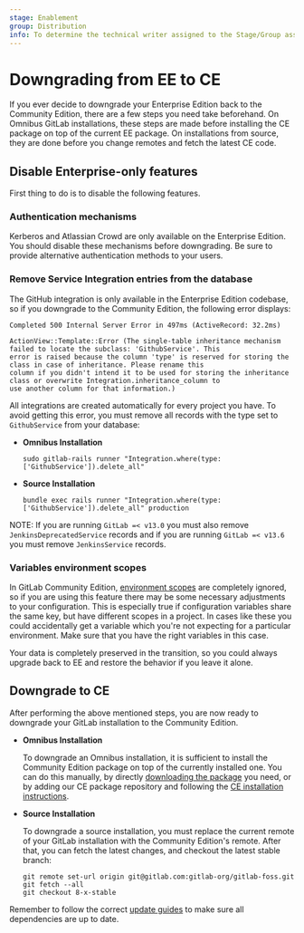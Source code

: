 ```yaml
---
stage: Enablement
group: Distribution
info: To determine the technical writer assigned to the Stage/Group associated with this page, see https://about.gitlab.com/handbook/engineering/ux/technical-writing/#assignments
---
```


# Downgrading from EE to CE

If you ever decide to downgrade your Enterprise Edition back to the
Community Edition, there are a few steps you need take beforehand. On Omnibus GitLab
installations, these steps are made before installing the CE package on top of
the current EE package. On installations from source, they are done before
you change remotes and fetch the latest CE code.

## Disable Enterprise-only features

First thing to do is to disable the following features.

### Authentication mechanisms

Kerberos and Atlassian Crowd are only available on the Enterprise Edition. You
should disable these mechanisms before downgrading. Be sure to provide
alternative authentication methods to your users.

### Remove Service Integration entries from the database

The GitHub integration is only available in the Enterprise Edition codebase,
so if you downgrade to the Community Edition, the following error displays:

```plaintext
Completed 500 Internal Server Error in 497ms (ActiveRecord: 32.2ms)

ActionView::Template::Error (The single-table inheritance mechanism failed to locate the subclass: 'GithubService'. This
error is raised because the column 'type' is reserved for storing the class in case of inheritance. Please rename this
column if you didn't intend it to be used for storing the inheritance class or overwrite Integration.inheritance_column to
use another column for that information.)
```

All integrations are created automatically for every project you have.
To avoid getting this error, you must remove all records with the type set to
`GithubService` from your database:

- **Omnibus Installation**

  ```shell
  sudo gitlab-rails runner "Integration.where(type: ['GithubService']).delete_all"
  ```

- **Source Installation**

  ```shell
  bundle exec rails runner "Integration.where(type: ['GithubService']).delete_all" production
  ```

NOTE:
If you are running `GitLab =< v13.0` you must also remove `JenkinsDeprecatedService` records
and if you are running `GitLab =< v13.6` you must remove `JenkinsService` records.

### Variables environment scopes

In GitLab Community Edition, [environment scopes](../user/group/clusters/index.md#environment-scopes)
are completely ignored, so if you are using this feature there may be some
necessary adjustments to your configuration. This is especially true if
configuration variables share the same key, but have different
scopes in a project. In cases like these you could accidentally get a variable
which you're not expecting for a particular environment. Make sure that you have
the right variables in this case.

Your data is completely preserved in the transition, so you could always upgrade
back to EE and restore the behavior if you leave it alone.

## Downgrade to CE

After performing the above mentioned steps, you are now ready to downgrade your
GitLab installation to the Community Edition.

- **Omnibus Installation**

  To downgrade an Omnibus installation, it is sufficient to install the Community
  Edition package on top of the currently installed one. You can do this manually,
  by directly [downloading the package](https://packages.gitlab.com/gitlab/gitlab-ce)
  you need, or by adding our CE package repository and following the
  [CE installation instructions](https://about.gitlab.com/install/?version=ce).

- **Source Installation**

  To downgrade a source installation, you must replace the current remote of
  your GitLab installation with the Community Edition's remote. After that, you
  can fetch the latest changes, and checkout the latest stable branch:

  ```shell
  git remote set-url origin git@gitlab.com:gitlab-org/gitlab-foss.git
  git fetch --all
  git checkout 8-x-stable
  ```

Remember to follow the correct [update guides](../update/index.md) to make
sure all dependencies are up to date.
